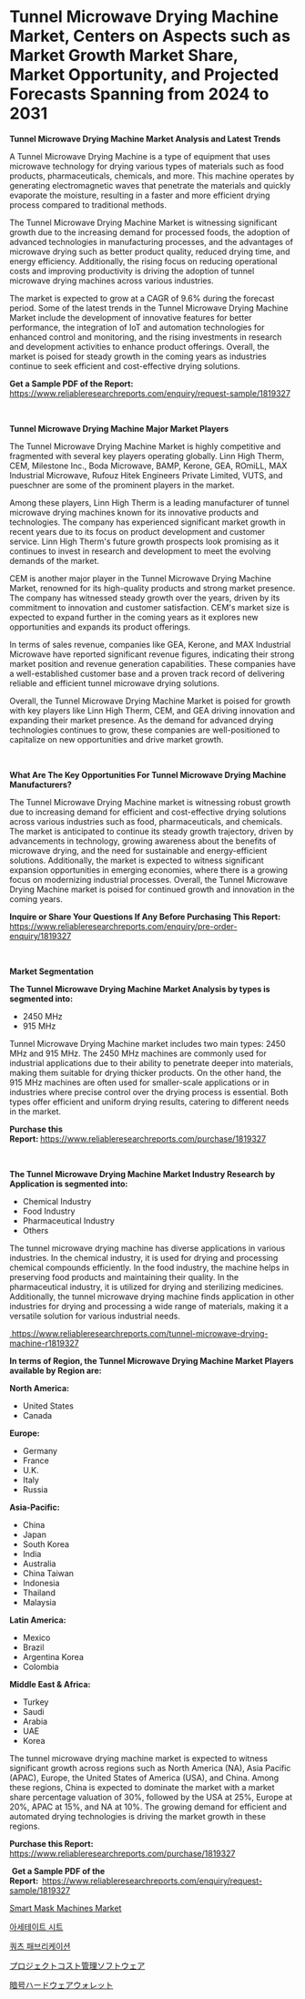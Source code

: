 <p><h1>Tunnel Microwave Drying Machine Market, Centers on Aspects such as Market Growth Market Share, Market Opportunity, and Projected Forecasts Spanning from 2024 to 2031</h1></p><p><strong>Tunnel Microwave Drying Machine Market Analysis and Latest Trends</strong></p>
<p><p>A Tunnel Microwave Drying Machine is a type of equipment that uses microwave technology for drying various types of materials such as food products, pharmaceuticals, chemicals, and more. This machine operates by generating electromagnetic waves that penetrate the materials and quickly evaporate the moisture, resulting in a faster and more efficient drying process compared to traditional methods.</p><p>The Tunnel Microwave Drying Machine Market is witnessing significant growth due to the increasing demand for processed foods, the adoption of advanced technologies in manufacturing processes, and the advantages of microwave drying such as better product quality, reduced drying time, and energy efficiency. Additionally, the rising focus on reducing operational costs and improving productivity is driving the adoption of tunnel microwave drying machines across various industries.</p><p>The market is expected to grow at a CAGR of 9.6% during the forecast period. Some of the latest trends in the Tunnel Microwave Drying Machine Market include the development of innovative features for better performance, the integration of IoT and automation technologies for enhanced control and monitoring, and the rising investments in research and development activities to enhance product offerings. Overall, the market is poised for steady growth in the coming years as industries continue to seek efficient and cost-effective drying solutions.</p></p>
<p><strong>Get a Sample PDF of the Report:&nbsp;</strong> <a href="https://www.reliableresearchreports.com/enquiry/request-sample/1819327">https://www.reliableresearchreports.com/enquiry/request-sample/1819327</a></p>
<p>&nbsp;</p>
<p><strong>Tunnel Microwave Drying Machine Major Market Players</strong></p>
<p><p>The Tunnel Microwave Drying Machine Market is highly competitive and fragmented with several key players operating globally. Linn High Therm, CEM, Milestone Inc., Boda Microwave, BAMP, Kerone, GEA, ROmiLL, MAX Industrial Microwave, Rufouz Hitek Engineers Private Limited, VUTS, and pueschner are some of the prominent players in the market.</p><p>Among these players, Linn High Therm is a leading manufacturer of tunnel microwave drying machines known for its innovative products and technologies. The company has experienced significant market growth in recent years due to its focus on product development and customer service. Linn High Therm's future growth prospects look promising as it continues to invest in research and development to meet the evolving demands of the market.</p><p>CEM is another major player in the Tunnel Microwave Drying Machine Market, renowned for its high-quality products and strong market presence. The company has witnessed steady growth over the years, driven by its commitment to innovation and customer satisfaction. CEM's market size is expected to expand further in the coming years as it explores new opportunities and expands its product offerings.</p><p>In terms of sales revenue, companies like GEA, Kerone, and MAX Industrial Microwave have reported significant revenue figures, indicating their strong market position and revenue generation capabilities. These companies have a well-established customer base and a proven track record of delivering reliable and efficient tunnel microwave drying solutions.</p><p>Overall, the Tunnel Microwave Drying Machine Market is poised for growth with key players like Linn High Therm, CEM, and GEA driving innovation and expanding their market presence. As the demand for advanced drying technologies continues to grow, these companies are well-positioned to capitalize on new opportunities and drive market growth.</p></p>
<p>&nbsp;</p>
<p><strong>What Are The Key Opportunities For Tunnel Microwave Drying Machine Manufacturers?</strong></p>
<p><p>The Tunnel Microwave Drying Machine market is witnessing robust growth due to increasing demand for efficient and cost-effective drying solutions across various industries such as food, pharmaceuticals, and chemicals. The market is anticipated to continue its steady growth trajectory, driven by advancements in technology, growing awareness about the benefits of microwave drying, and the need for sustainable and energy-efficient solutions. Additionally, the market is expected to witness significant expansion opportunities in emerging economies, where there is a growing focus on modernizing industrial processes. Overall, the Tunnel Microwave Drying Machine market is poised for continued growth and innovation in the coming years.</p></p>
<p><strong>Inquire or Share Your Questions If Any Before Purchasing This Report:</strong> <a href="https://www.reliableresearchreports.com/enquiry/pre-order-enquiry/1819327">https://www.reliableresearchreports.com/enquiry/pre-order-enquiry/1819327</a></p>
<p>&nbsp;</p>
<p><strong>Market Segmentation</strong></p>
<p><strong>The Tunnel Microwave Drying Machine Market Analysis by types is segmented into:</strong></p>
<p><ul><li>2450 MHz</li><li>915 MHz</li></ul></p>
<p><p>Tunnel Microwave Drying Machine market includes two main types: 2450 MHz and 915 MHz. The 2450 MHz machines are commonly used for industrial applications due to their ability to penetrate deeper into materials, making them suitable for drying thicker products. On the other hand, the 915 MHz machines are often used for smaller-scale applications or in industries where precise control over the drying process is essential. Both types offer efficient and uniform drying results, catering to different needs in the market.</p></p>
<p><strong>Purchase this Report:&nbsp;</strong><a href="https://www.reliableresearchreports.com/purchase/1819327">https://www.reliableresearchreports.com/purchase/1819327</a></p>
<p>&nbsp;</p>
<p><strong>The Tunnel Microwave Drying Machine Market Industry Research by Application is segmented into:</strong></p>
<p><ul><li>Chemical Industry</li><li>Food Industry</li><li>Pharmaceutical Industry</li><li>Others</li></ul></p>
<p><p>The tunnel microwave drying machine has diverse applications in various industries. In the chemical industry, it is used for drying and processing chemical compounds efficiently. In the food industry, the machine helps in preserving food products and maintaining their quality. In the pharmaceutical industry, it is utilized for drying and sterilizing medicines. Additionally, the tunnel microwave drying machine finds application in other industries for drying and processing a wide range of materials, making it a versatile solution for various industrial needs.</p></p>
<p><a href="https://www.reliableresearchreports.com/tunnel-microwave-drying-machine-r1819327">&nbsp;https://www.reliableresearchreports.com/tunnel-microwave-drying-machine-r1819327</a></p>
<p><strong>In terms of Region, the Tunnel Microwave Drying Machine Market Players available by Region are:</strong></p>
<p>
    <p> <strong> North America: </strong>
        <ul>
            <li>United States</li>
            <li>Canada</li>
        </ul>
        </p> 
    <p> <strong> Europe: </strong>
        <ul>
            <li>Germany</li>
            <li>France</li>
            <li>U.K.</li>
            <li>Italy</li>
            <li>Russia</li>
        </ul>
        </p> 
    <p> <strong> Asia-Pacific: </strong>
        <ul>
            <li>China</li>
            <li>Japan</li>
            <li>South Korea</li>
            <li>India</li>
            <li>Australia</li>
            <li>China Taiwan</li>
            <li>Indonesia</li>
            <li>Thailand</li>
            <li>Malaysia</li>
        </ul>
        </p> 
    <p> <strong> Latin America: </strong>
        <ul>
            <li>Mexico</li>
            <li>Brazil</li>
            <li>Argentina Korea</li>
            <li>Colombia</li>
        </ul>
        </p> 
    <p> <strong> Middle East & Africa: </strong>
        <ul>
            <li>Turkey</li>
            <li>Saudi</li>
            <li>Arabia</li>
            <li>UAE</li>
            <li>Korea</li>
        </ul>
    </p>
    </p>
<p><p>The tunnel microwave drying machine market is expected to witness significant growth across regions such as North America (NA), Asia Pacific (APAC), Europe, the United States of America (USA), and China. Among these regions, China is expected to dominate the market with a market share percentage valuation of 30%, followed by the USA at 25%, Europe at 20%, APAC at 15%, and NA at 10%. The growing demand for efficient and automated drying technologies is driving the market growth in these regions.</p></p>
<p><strong>Purchase this Report: </strong><a href="https://www.reliableresearchreports.com/purchase/1819327">https://www.reliableresearchreports.com/purchase/1819327</a></p>
<p>&nbsp;<strong>Get a Sample PDF of the Report:&nbsp;&nbsp;</strong><a href="https://www.reliableresearchreports.com/enquiry/request-sample/1819327">https://www.reliableresearchreports.com/enquiry/request-sample/1819327</a></p>
<p><strong></strong></p>
<p><p><a href="https://github.com/indrystar/Market-Research-Report-List-3/blob/main/smart-mask-machines-market.md">Smart Mask Machines Market</a></p><p><a href="https://medium.com/@angelardelean202220221/%EC%95%84%EC%84%B8%ED%85%8C%EC%9D%B4%ED%8A%B8-%EC%8B%9C%ED%8A%B8-%EC%8B%9C%EC%9E%A5-%EB%B3%B4%EA%B3%A0%EC%84%9C%EB%8A%94-%EC%9D%B4-%EC%8B%9C%EC%9E%A5%EC%9D%98-%EC%B5%9C%EC%8B%A0-%ED%8A%B8%EB%A0%8C%EB%93%9C%EC%99%80-%EC%84%B1%EC%9E%A5-%EA%B8%B0%ED%9A%8C%EB%A5%BC-%EB%B3%B4%EC%97%AC%EC%A4%8D%EB%8B%88%EB%8B%A4-2783ceb74da4">아세테이트 시트</a></p><p><a href="https://medium.com/@giovanileannon/%EC%84%9D%EC%98%81-%EA%B0%80%EA%B3%B5-%EC%8B%9C%EC%9E%A5%EC%9D%80-%EC%8B%9C%EC%9E%A5-%EC%A0%90%EC%9C%A0%EC%9C%A8-%EC%8B%9C%EC%9E%A5-%EB%8F%99%ED%96%A5-%EB%B0%8F-%EC%8B%9C%EC%9E%A5-%EC%84%B1%EC%9E%A5%EC%97%90-%EB%8C%80%ED%95%9C-%EC%A0%95%EB%B3%B4%EB%A5%BC-%EC%A0%9C%EA%B3%B5%ED%95%A9%EB%8B%88%EB%8B%A4-34d51cd194a9">쿼츠 패브리케이션</a></p><p><a href="https://medium.com/@camilcosta76856/%E3%83%97%E3%83%AD%E3%82%B8%E3%82%A7%E3%82%AF%E3%83%88%E3%82%B3%E3%82%B9%E3%83%88%E7%AE%A1%E7%90%86%E3%82%BD%E3%83%95%E3%83%88%E3%82%A6%E3%82%A7%E3%82%A2%E5%B8%82%E5%A0%B4%E3%81%AE%E3%82%A4%E3%83%B3%E3%82%B5%E3%82%A4%E3%83%88-%E5%B8%82%E5%A0%B4%E3%81%AE%E3%83%88%E3%83%AC%E3%83%B3%E3%83%89-%E6%88%90%E9%95%B7-2024%E5%B9%B4%E3%81%8B%E3%82%892031%E5%B9%B4%E3%81%BE%E3%81%A7%E3%81%AE%E4%BA%88%E6%B8%AC-4b3dc7715842">プロジェクトコスト管理ソフトウェア</a></p><p><a href="https://github.com/mcbeesbxa270/Market-Research-Report-List-1/blob/main/879755440862.md">暗号ハードウェアウォレット</a></p></p>